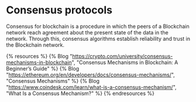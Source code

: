 # Consensus protocols

Consensus for blockchain is a procedure in which the peers of a Blockchain network reach agreement about the present state of the data in the network. Through this, consensus algorithms establish reliability and trust in the Blockchain network. 

{% resources %}
  {% Blog "https://crypto.com/university/consensus-mechanisms-in-blockchain", "Consensus Mechanisms in Blockchain: A Beginner’s Guide" %}
  {% Blog "https://ethereum.org/en/developers/docs/consensus-mechanisms/", "Consensus Mechanisms" %}
  {% Blog "https://www.coindesk.com/learn/what-is-a-consensus-mechanism/", "What Is a Consensus Mechanism?" %}
{% endresources %}
